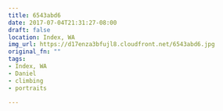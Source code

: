 ```yaml
---
title: 6543abd6
date: 2017-07-04T21:31:27-08:00
draft: false
location: Index, WA
img_url: https://d17enza3bfujl8.cloudfront.net/6543abd6.jpg
original_fn: ""
tags:
- Index, WA
- Daniel
- climbing
- portraits

---
```

